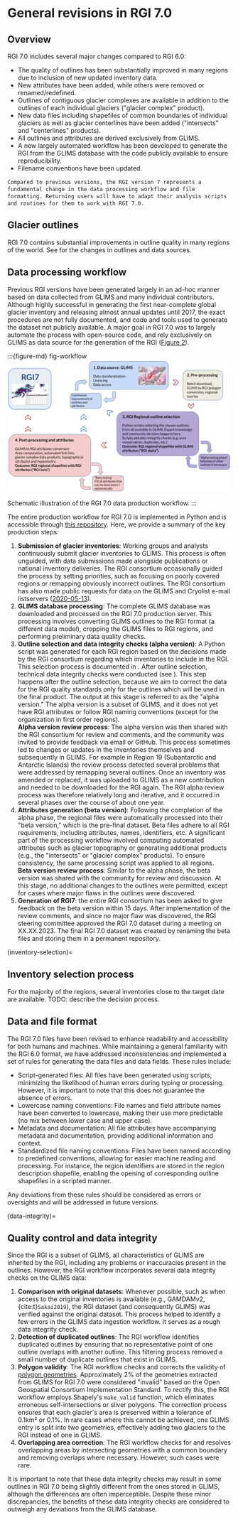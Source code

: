 # General revisions in RGI 7.0 

## Overview

RGI 7.0 includes several major changes compared to RGI 6.0:
- The quality of outlines has been substantially improved in many regions due to inclusion of new updated inventory data.
- New attributes have been added, while others were removed or renamed/redefined.
- Outlines of contiguous glacier complexes are available in addition to the outlines of each individual glaciers ("glacier complex" product).
- New data files including shapefiles of common boundaries of individual glaciers as well as glacier centerlines have been added ("intersects" and "centerlines" products).
- All outlines and attributes are derived exclusively from GLIMS.
- A new largely automated workflow has been developed to generate the RGI from the GLIMS database with the code publicly available to ensure reproducibility.
- Filename conventions have been updated.

```{important}
Compared to previous versions, the RGI version 7 represents a fundamental change in the data processing workflow and file formatting. Returning users will have to adapt their analysis scripts and routines for them to work with RGI 7.0.
```

## Glacier outlines

RGI 7.0 contains  substantial improvements in outline quality in many regions of the world. See [](05_description_by_region) for the changes in outlines and data sources.

## Data processing workflow

Previous RGI versions have been generated largely in an ad-hoc manner based on data collected from GLIMS and many individual contributors. Although highly successful in generating the first near-complete global glacier inventory and releasing almost annual updates until 2017, the exact procedures are not fully documented, and code and tools used to generate the dataset not publicly available. A major goal in RGI 7.0 was to largely automate the process with open-source code, and rely exclusively on GLIMS as data source for the generation of the RGI ([Figure 2](fig-workflow)).

:::{figure-md} fig-workflow
<img src="img/workflow.png" alt="data workflow" class="bg-primary mb-1">

Schematic illustration of the RGI 7.0 data production workflow.
:::

The entire production workflow for RGI 7.0 is implemented in Python and is accessible through [this repository](https://github.com/GLIMS-RGI/rgi7_scripts). Here, we provide a summary of the key production steps:

1. **Submission of glacier inventories**: Working groups and analysts continuously submit glacier inventories to GLIMS. This process is often unguided, with data submissions made alongside publications or national inventory deliveries. The RGI consortium occasionally guided the process by setting priorities, such as focusing on poorly covered regions or remapping obviously incorrect outlines. The RGI consortium has also made public requests for data on the GLIMS and Cryolist e-mail listservers ([2020-05-13](https://lists.cryolist.org/pipermail/cryolist/2020-May/005135.html)). 
2. **GLIMS database processing**: The complete GLIMS database was downloaded and processed on the RGI 7.0 production server. This processing involves converting GLIMS outlines to the RGI format (a different data model), cropping the GLIMS files to RGI regions, and performing preliminary data quality checks.
3. **Outline selection and data integrity checks (alpha version)**: A Python script was generated for each RGI region based on the decisions made by the RGI consortium regarding which inventories to include in the RGI. This selection process is documented in [](inventory-selection). After outline selection, technical data integrity checks were conducted (see [](data-integrity)). This step happens after the outline selection, because we aim to correct the data for the RGI quality standards only for the outlines which will be used in the final product. The output at this stage is referred to as the "alpha version." The alpha version is a subset of GLIMS, and it does not yet have RGI attributes or follow RGI naming conventions (except for the organization in first order regions).<br>**Alpha version review process**: The alpha version was then shared with the RGI consortium for review and comments, and the community was invited to provide feedback via email or GitHub. This process sometimes led to changes or updates in the inventories themselves and subsequently in GLIMS. For example in Region 19 (Subantarctic and Antarctic Islands) the review process detected several problems that were addressed by remapping several outlines. Once an inventory was amended or replaced, it was uploaded to GLIMS as a new contribution and needed to be downloaded for the RGI again. The RGI alpha review process was therefore relatively long and iterative, and it occurred in several phases over the course of about one year. 
4. **Attributes generation (beta version)**: Following the completion of the alpha phase, the regional files were automatically processed into their "beta version," which is the pre-final dataset. Beta files adhere to all RGI requirements, including attributes, names, identifiers, etc. A significant part of the processing workflow involved computing automated attributes such as glacier topography or generating additional products (e.g., the "intersects" or "glacier complex" products). To ensure consistency, the same processing script was applied to all regions.<br>**Beta version review process**: Similar to the alpha phase, the beta version was shared with the community for review and discussion. At this stage, no additional changes to the outlines were permitted, except for cases where major flaws in the outlines were discovered.
5. **Generation of RGI7**: the entire RGI consortium has been asked to give feedback on the beta version within 15 days. After implementation of the review comments, and since no major flaw was discovered, the RGI steering committee approved the RGI 7.0 dataset during a meeting on XX.XX.2023. The final RGI 7.0 dataset was created by renaming the beta files and storing them in a permanent repository.

(inventory-selection)=
## Inventory selection process

For the majority of the regions, several inventories close to the target date are available. TODO: describe the decision process.

## Data and file format

The RGI 7.0 files have been revised to enhance readability and accessibility for both humans and machines. While maintaining a general familiarity with the RGI 6.0 format, we have addressed inconsistencies and implemented a set of rules for generating the data files and data fields. These rules include:

- Script-generated files: All files have been generated using scripts, minimizing the likelihood of human errors during typing or processing. However, it is important to note that this does not guarantee the absence of errors.
- Lowercase naming conventions: File names and field attribute names have been converted to lowercase, making their use more predictable (no mix between lower case and upper case).
- Metadata and documentation: All file attributes have accompanying metadata and documentation, providing additional information and context.
- Standardized file naming conventions: Files have been named according to predefined conventions, allowing for easier machine reading and processing. For instance, the region identifiers are stored in the region description shapefile, enabling the opening of corresponding outline shapefiles in a scripted manner.

Any deviations from these rules should be considered as errors or oversights and will be addressed in future versions.

(data-integrity)=
## Quality control and data integrity

Since the RGI is a subset of GLIMS, all characteristics of GLIMS are inherited by the RGI, including any problems or inaccuracies present in the outlines. However, the RGI workflow  incorporates several data integrity checks on the GLIMS data:

1. **Comparison with original datasets**: Whenever possible, such as when access to the original inventories is available (e.g., GAMDAMv2, {cite:t}`Sakai2019`), the RGI dataset (and consequently GLIMS) was verified against the original dataset. This process helped to identify a few errors in the GLIMS data ingestion workflow. It serves as a rough data integrity check.
2. **Detection of duplicated outlines**: The RGI workflow identifies duplicated outlines by ensuring that no representative point of one outline overlaps with another outline. This filtering process removed a small number of duplicate outlines that exist in GLIMS.
3. **Polygon validity**: The RGI workflow checks and corrects the validity of [polygon geometries](https://developers.arcgis.com/documentation/common-data-types/geometry-objects.htm). Approximately 2% of the geometries extracted from GLIMS for RGI 7.0 were considered "invalid" based on the Open Geospatial Consortium Implementation Standard. To rectify this, the RGI workflow employs Shapely's `make_valid` function, which eliminates erroneous self-intersections or sliver polygons. The correction process ensures that each glacier's area is preserved within a tolerance of 0.1km² or 0.1%. In rare cases where this cannot be achieved, one GLIMS entry is split into two geometries, effectively adding two glaciers to the RGI instead of one in GLIMS.
4. **Overlapping area correction**: The RGI workflow checks for and resolves overlapping areas by intersecting geometries with a common boundary and removing overlaps where necessary. However, such cases were rare.

It is important to note that these data integrity checks may result in some outlines in RGI 7.0 being slightly different from the ones stored in GLIMS, although the differences are often imperceptible. Despite these minor discrepancies, the benefits of these data integrity checks are considered to outweigh any deviations from the GLIMS database.
